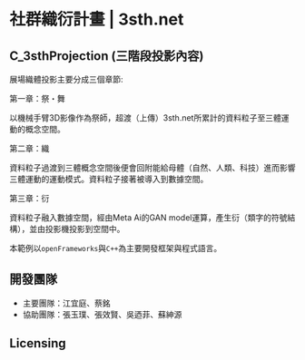 # 社群織衍計畫 | 3sth.net
## C_3sthProjection (三階段投影內容) 
展場織體投影主要分成三個章節:

第一章：祭・舞

以機械手臂3D影像作為祭師，超渡（上傳）3sth.net所累計的資料粒子至三體運動的概念空間。

第二章：織

資料粒子過渡到三體概念空間後便會回附能給母體（自然、人類、科技）進而影響三體運動的運動模式。資料粒子接著被導入到數據空間。

第三章：衍

資料粒子融入數據空間，經由Meta Ai的GAN model運算，產生衍（類字的符號結構），並由投影機投影到空間中。

本範例以`openFrameworks`與`C++`為主要開發框架與程式語言。

## 開發團隊
- 主要團隊：江宜庭、蔡銘
- 協助團隊：張玉璞、張效賢、吳迺菲、蘇紳源

## Licensing
